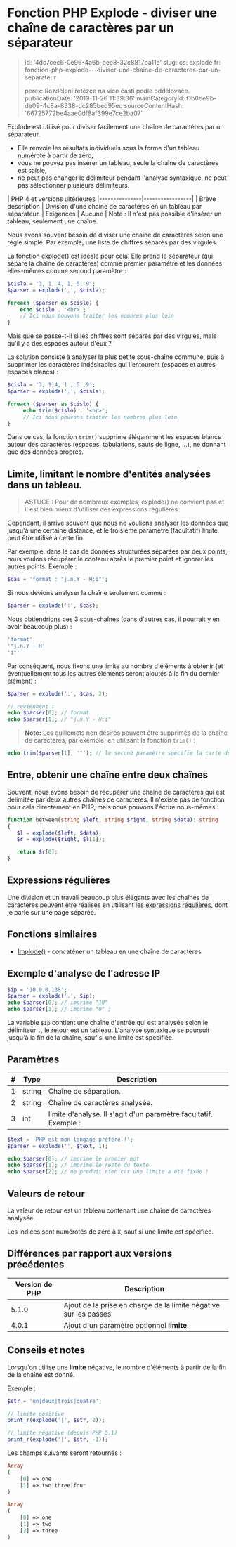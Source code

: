 Fonction PHP Explode - diviser une chaîne de caractères par un séparateur
=========================================================================

> id: '4dc7cec6-0e96-4a6b-aee8-32c8817ba11e'
> slug:
> 	cs: explode
> 	fr: fonction-php-explode---diviser-une-chaine-de-caracteres-par-un-separateur
> 
> perex: Rozdělení řetězce na více částí podle oddělovače.
> publicationDate: '2019-11-26 11:39:36'
> mainCategoryId: f1b0be9b-de09-4c8a-8338-dc285bed95ec
> sourceContentHash: '66725772be4aae0df8af399e7ce2ba07'

Explode est utilisé pour diviser facilement une chaîne de caractères par un séparateur.

- Elle renvoie les résultats individuels sous la forme d'un tableau numéroté à partir de zéro,
- vous ne pouvez pas insérer un tableau, seule la chaîne de caractères est saisie,
- ne peut pas changer le délimiteur pendant l'analyse syntaxique, ne peut pas sélectionner plusieurs délimiteurs.

| PHP 4 et versions ultérieures
|---------------|-----------------|
| Brève description | Division d'une chaîne de caractères en un tableau par séparateur.
| Exigences | Aucune
| Note : Il n'est pas possible d'insérer un tableau, seulement une chaîne.

Nous avons souvent besoin de diviser une chaîne de caractères selon une règle simple. Par exemple, une liste de chiffres séparés par des virgules.

La fonction explode() est idéale pour cela. Elle prend le séparateur (qui sépare la chaîne de caractères) comme premier paramètre et les données elles-mêmes comme second paramètre :

```php
$cisla = '3, 1, 4, 1, 5, 9';
$parser = explode(',', $cisla);

foreach ($parser as $cislo) {
	echo $cislo . '<br>';
	// Ici nous pouvons traiter les nombres plus loin
}
```

Mais que se passe-t-il si les chiffres sont séparés par des virgules, mais qu'il y a des espaces autour d'eux ?

La solution consiste à analyser la plus petite sous-chaîne commune, puis à supprimer les caractères indésirables qui l'entourent (espaces et autres espaces blancs) :

```php
$cisla = '3, 1,4, 1 , 5 ,9';
$parser = explode(',', $cisla);

foreach ($parser as $cislo) {
     echo trim($cislo) . '<br>';
     // Ici nous pouvons traiter les nombres plus loin
}
```

Dans ce cas, la fonction `trim()` supprime élégamment les espaces blancs autour des caractères (espaces, tabulations, sauts de ligne, ...), ne donnant que des données propres.

Limite, limitant le nombre d'entités analysées dans un tableau.
--------------------------

> ASTUCE : Pour de nombreux exemples, explode() ne convient pas et il est bien mieux d'utiliser des expressions régulières.

Cependant, il arrive souvent que nous ne voulions analyser les données que jusqu'à une certaine distance, et le troisième paramètre (facultatif) limite peut être utilisé à cette fin.

Par exemple, dans le cas de données structurées séparées par deux points, nous voulons récupérer le contenu après le premier point et ignorer les autres points.
Exemple :

```php
$cas = 'format : "j.n.Y - H:i"';
```

Si nous devions analyser la chaîne seulement comme :

```php
$parser = explode(':', $cas);
```

Nous obtiendrions ces 3 sous-chaînes (dans d'autres cas, il pourrait y en avoir beaucoup plus) :

```php
'format'
'"j.n.Y - H'
'i"'
```

Par conséquent, nous fixons une limite au nombre d'éléments à obtenir (et éventuellement tous les autres éléments seront ajoutés à la fin du dernier élément) :

```php
$parser = explode(':', $cas, 2);

// reviennent :
echo $parser[0]; // format
echo $parser[1]; // "j.n.Y - H:i"
```

> **Note:** Les guillemets non désirés peuvent être supprimés de la chaîne de caractères, par exemple, en utilisant la fonction `trim()` :

```php
echo trim($parser[1], '"'); // le second paramètre spécifie la carte des caractères à supprimer
```

Entre, obtenir une chaîne entre deux chaînes
--------------------------

Souvent, nous avons besoin de récupérer une chaîne de caractères qui est délimitée par deux autres chaînes de caractères. Il n'existe pas de fonction pour cela directement en PHP, mais nous pouvons l'écrire nous-mêmes :

```php
function between(string $left, string $right, string $data): string
{
   $l = explode($left, $data);
   $r = explode($right, $l[1]);

   return $r[0];
}
```

Expressions régulières
--------------------------

Une division et un travail beaucoup plus élégants avec les chaînes de caractères peuvent être réalisés en utilisant <a href="/regex">les expressions régulières</a>, dont je parle sur une page séparée.

Fonctions similaires
--------------------------

- <a href="/function-implode">Implode()</a> - concaténer un tableau en une chaîne de caractères

Exemple d'analyse de l'adresse IP
--------------------------

```php
$ip = '10.0.0.138';
$parser = explode('.', $ip);
echo $parser[0]; // imprime "10"
echo $parser[1]; // imprime "0" ;
```

La variable `$ip` contient une chaîne d'entrée qui est analysée selon le délimiteur `.`, le retour est un tableau. L'analyse syntaxique se poursuit jusqu'à la fin de la chaîne, sauf si une limite est spécifiée.

Paramètres
--------------------------

| # | Type | Description
|---|--------|------|
| 1 | string | Chaîne de séparation.
| 2 | string | Chaîne de caractères analysée.
| 3 | int | limite d'analyse. Il s'agit d'un paramètre facultatif. Exemple :

```php
$text = 'PHP est mon langage préféré !';
$parser = explode('', $text, 1);

echo $parser[0]; // imprime le premier mot
echo $parser[1]; // imprime le reste du texte
echo $parser[2]; // ne produit rien car une limite a été fixée !
```

Valeurs de retour
--------------------------

La valeur de retour est un tableau contenant une chaîne de caractères analysée.

Les indices sont numérotés de zéro à `X`, sauf si une limite est spécifiée.

Différences par rapport aux versions précédentes
--------------------------

| Version de PHP | Description |
|-----------|-------|
| 5.1.0 | Ajout de la prise en charge de la limite négative sur les passes.
| 4.0.1 | Ajout d'un paramètre optionnel **limite**.

Conseils et notes
--------------------------

Lorsqu'on utilise une **limite** négative, le nombre d'éléments à partir de la fin de la chaîne est donné.

Exemple :

```php
$str = 'un|deux|trois|quatre';

// limite positive
print_r(explode('|', $str, 2));

// limite négative (depuis PHP 5.1)
print_r(explode('|', $str, -1));
```

Les champs suivants seront retournés :

```php
Array
(
    [0] => one
    [1] => two|three|four
)

Array
(
    [0] => one
    [1] => two
    [2] => three
)
```
